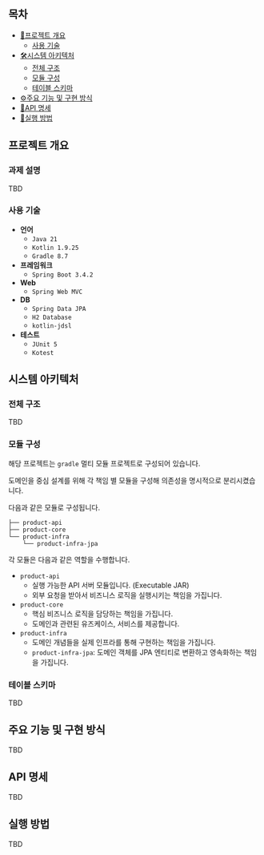 ## 목차

- [📍프로젝트 개요](#프로젝트-개요)
    - [사용 기술](#사용-기술)
- [🛠️시스템 아키텍처](#시스템-아키텍처)
    - [전체 구조](#전체-구조)
    - [모듈 구성](#모듈-구성)
    - [테이블 스키마](#테이블-스키마)
- [⚙️주요 기능 및 구현 방식](#주요-기능-및-구현-방식)
- [📝API 명세](#api-명세)
- [🚀실행 방법](#실행-방법)

## 프로젝트 개요

### 과제 설명

TBD

### 사용 기술

- **언어**
    - `Java 21`
    - `Kotlin 1.9.25`
    - `Gradle 8.7`
- **프레임워크**
    - `Spring Boot 3.4.2`
- **Web**
    - `Spring Web MVC`
- **DB**
    - `Spring Data JPA`
    - `H2 Database`
    - `kotlin-jdsl`
- **테스트**
    - `JUnit 5`
    - `Kotest`

## 시스템 아키텍처

### 전체 구조

TBD

### 모듈 구성

해당 프로젝트는 `gradle` 멀티 모듈 프로젝트로 구성되어 있습니다.

도메인을 중심 설계를 위해 각 책임 별 모듈을 구성해 의존성을 명시적으로 분리시켰습니다.

다음과 같은 모듈로 구성됩니다.

```
├── product-api
├── product-core
└── product-infra
    └── product-infra-jpa
```

각 모듈은 다음과 같은 역할을 수행합니다.

- `product-api`
    - 실행 가능한 API 서버 모듈입니다. (Executable JAR)
    - 외부 요청을 받아서 비즈니스 로직을 실행시키는 책임을 가집니다.
- `product-core`
    - 핵심 비즈니스 로직을 담당하는 책임을 가집니다.
    - 도메인과 관련된 유즈케이스, 서비스를 제공합니다.
- `product-infra`
    - 도메인 개념들을 실제 인프라를 통해 구현하는 책임을 가집니다.
    - `product-infra-jpa`: 도메인 객체를 JPA 엔티티로 변환하고 영속화하는 책임을 가집니다.

### 테이블 스키마

TBD

## 주요 기능 및 구현 방식

TBD

## API 명세

TBD

## 실행 방법

TBD